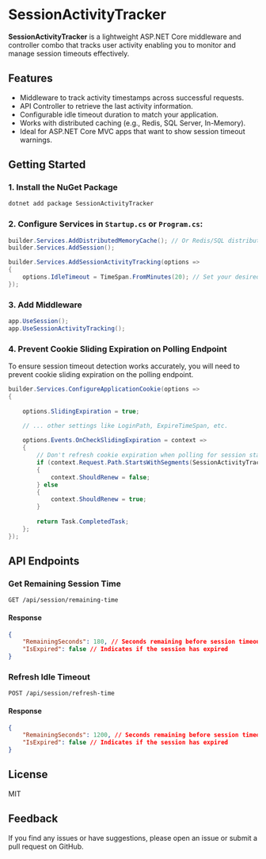 ﻿# SessionActivityTracker

**SessionActivityTracker** is a lightweight ASP.NET Core middleware and controller 
combo that tracks user activity enabling you to monitor and manage session timeouts effectively.

## Features
- Middleware to track activity timestamps across successful requests.
- API Controller to retrieve the last activity information.
- Configurable idle timeout duration to match your application.
- Works with distributed caching (e.g., Redis, SQL Server, In-Memory).
- Ideal for ASP.NET Core MVC apps that want to show session timeout warnings.

## Getting Started
### 1. Install the NuGet Package
```bash
dotnet add package SessionActivityTracker
```

### 2. Configure Services in `Startup.cs` or `Program.cs`:
```csharp
builder.Services.AddDistributedMemoryCache(); // Or Redis/SQL distributed cache
builder.Services.AddSession();

builder.Services.AddSessionActivityTracking(options =>
{
	options.IdleTimeout = TimeSpan.FromMinutes(20); // Set your desired timeout
});
```

### 3. Add Middleware
```csharp
app.UseSession();
app.UseSessionActivityTracking();
```

### 4. Prevent Cookie Sliding Expiration on Polling Endpoint
To ensure session timeout detection works accurately, you will need to prevent cookie sliding 
expiration on the polling endpoint.
```csharp
builder.Services.ConfigureApplicationCookie(options =>
{
    
    options.SlidingExpiration = true;

    // ... other settings like LoginPath, ExpireTimeSpan, etc.
    
    options.Events.OnCheckSlidingExpiration = context =>
    {
        // Don't refresh cookie expiration when polling for session status
        if (context.Request.Path.StartsWithSegments(SessionActivityTrackingConstants.RemainingTimeEndpoint))
        {
            context.ShouldRenew = false;
        } else
        {
            context.ShouldRenew = true;
        }
        
        return Task.CompletedTask;
    };
});
```

## API Endpoints
### Get Remaining Session Time
```http
GET /api/session/remaining-time
```
#### Response
```json
{
	"RemainingSeconds": 180, // Seconds remaining before session timeout
	"IsExpired": false // Indicates if the session has expired
}
```
### Refresh Idle Timeout
```http
POST /api/session/refresh-time
```
#### Response
```json
{
	"RemainingSeconds": 1200, // Seconds remaining before session timeout
	"IsExpired": false // Indicates if the session has expired
}
```

## License
MIT

## Feedback
If you find any issues or have suggestions, please open an issue or submit a pull request 
on GitHub.

